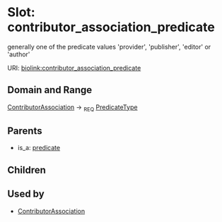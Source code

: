 
# Slot: contributor_association_predicate


generally one of the predicate values 'provider', 'publisher', 'editor' or 'author'

URI: [biolink:contributor_association_predicate](https://w3id.org/biolink/vocab/contributor_association_predicate)


## Domain and Range

[ContributorAssociation](ContributorAssociation.md) &#8594;  <sub>REQ</sub> [PredicateType](types/PredicateType.md)

## Parents

 *  is_a: [predicate](predicate.md)

## Children


## Used by

 * [ContributorAssociation](ContributorAssociation.md)
